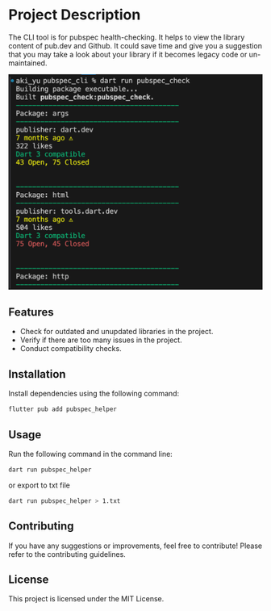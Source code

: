 # Project Description

The CLI tool is for pubspec health-checking. It helps to view the library content of pub.dev and Github. It could save time and give you a suggestion that you may take a look about your library if it becomes legacy code or un-maintained.

![Screenshot](https://github.com/AKI-YU/pubspec_helper/raw/main/screenshot.png)

## Features

- Check for outdated and unupdated libraries in the project.
- Verify if there are too many issues in the project.
- Conduct compatibility checks.

## Installation

Install dependencies using the following command:

```bash
flutter pub add pubspec_helper
```

## Usage
Run the following command in the command line:

```bash
dart run pubspec_helper
```

or export to txt file


```bash
dart run pubspec_helper > 1.txt
```

## Contributing
If you have any suggestions or improvements, feel free to contribute! Please refer to the contributing guidelines.

## License
This project is licensed under the MIT License.
